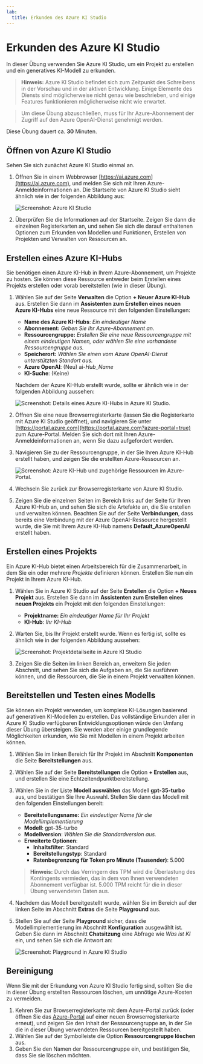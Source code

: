 ```yaml
---
lab:
  title: Erkunden des Azure KI Studio
---
```


# Erkunden des Azure KI Studio

In dieser Übung verwenden Sie Azure KI Studio, um ein Projekt zu erstellen und ein generatives KI-Modell zu erkunden.

> **Hinweis:** Azure KI Studio befindet sich zum Zeitpunkt des Schreibens in der Vorschau und in der aktiven Entwicklung. Einige Elemente des Diensts sind möglicherweise nicht genau wie beschrieben, und einige Features funktionieren möglicherweise nicht wie erwartet.

> Um diese Übung abzuschließen, muss für Ihr Azure-Abonnement der Zugriff auf den Azure OpenAI-Dienst genehmigt werden.

Diese Übung dauert ca. **30** Minuten.

## Öffnen von Azure KI Studio

Sehen Sie sich zunächst Azure KI Studio einmal an.

1. Öffnen Sie in einem Webbrowser [https://ai.azure.com](https://ai.azure.com), und melden Sie sich mit Ihren Azure-Anmeldeinformationen an. Die Startseite von Azure KI Studio sieht ähnlich wie in der folgenden Abbildung aus:

    ![Screenshot: Azure KI Studio](./media/azure-ai-studio-home.png)

1. Überprüfen Sie die Informationen auf der Startseite. Zeigen Sie dann die einzelnen Registerkarten an, und sehen Sie sich die darauf enthaltenen Optionen zum Erkunden von Modellen und Funktionen, Erstellen von Projekten und Verwalten von Ressourcen an.

## Erstellen eines Azure KI-Hubs

Sie benötigen einen Azure KI-Hub in Ihrem Azure-Abonnement, um Projekte zu hosten. Sie können diese Ressource entweder beim Erstellen eines Projekts erstellen oder vorab bereitstellen (wie in dieser Übung).

1. Wählen Sie auf der Seite **Verwalten** die Option **+ Neuer Azure KI-Hub** aus. Erstellen Sie dann im **Assistenten zum Erstellen eines neuen Azure KI-Hubs** eine neue Ressource mit den folgenden Einstellungen:
    - **Name des Azure KI-Hubs**: *Ein eindeutiger Name*
    - **Abonnement:** *Geben Sie Ihr Azure-Abonnement an.*
    - **Ressourcengruppe:** *Erstellen Sie eine neue Ressourcengruppe mit einem eindeutigen Namen, oder wählen Sie eine vorhandene Ressourcengruppe aus.*
    - **Speicherort:** *Wählen Sie einen vom Azure OpenAI-Dienst unterstützten Standort aus.*
    - **Azure OpenAI**: (Neu) ai-*Hub_Name*
    - **KI-Suche**: (Keine)

    Nachdem der Azure KI-Hub erstellt wurde, sollte er ähnlich wie in der folgenden Abbildung aussehen:

    ![Screenshot: Details eines Azure KI-Hubs in Azure KI Studio.](./media/azure-ai-resource.png)

1. Öffnen Sie eine neue Browserregisterkarte (lassen Sie die Registerkarte mit Azure KI Studio geöffnet), und navigieren Sie unter [https://portal.azure.com](https://portal.azure.com?azure-portal=true) zum Azure-Portal. Melden Sie sich dort mit Ihren Azure-Anmeldeinformationen an, wenn Sie dazu aufgefordert werden.
1. Navigieren Sie zu der Ressourcengruppe, in der Sie Ihren Azure KI-Hub erstellt haben, und zeigen Sie die erstellten Azure-Ressourcen an.

    ![Screenshot: Azure KI-Hub und zugehörige Ressourcen im Azure-Portal.](./media/azure-portal.png)

1. Wechseln Sie zurück zur Browserregisterkarte von Azure KI Studio.
1. Zeigen Sie die einzelnen Seiten im Bereich links auf der Seite für Ihren Azure KI-Hub an, und sehen Sie sich die Artefakte an, die Sie erstellen und verwalten können. Beachten Sie auf der Seite **Verbindungen**, dass bereits eine Verbindung mit der Azure OpenAI-Ressource hergestellt wurde, die Sie mit Ihrem Azure KI-Hub namens **Default_AzureOpenAI** erstellt haben.

## Erstellen eines Projekts

Ein Azure KI-Hub bietet einen Arbeitsbereich für die Zusammenarbeit, in dem Sie ein oder mehrere *Projekte* definieren können. Erstellen Sie nun ein Projekt in Ihrem Azure KI-Hub.

1. Wählen Sie in Azure KI Studio auf der Seite **Erstellen** die Option **+ Neues Projekt** aus. Erstellen Sie dann im **Assistenten zum Erstellen eines neuen Projekts** ein Projekt mit den folgenden Einstellungen:
    - **Projektname:** *Ein eindeutiger Name für Ihr Projekt*
    - **KI-Hub**: *Ihr KI-Hub*
1. Warten Sie, bis Ihr Projekt erstellt wurde. Wenn es fertig ist, sollte es ähnlich wie in der folgenden Abbildung aussehen:

    ![Screenshot: Projektdetailseite in Azure KI Studio](./media/azure-ai-project.png)

1. Zeigen Sie die Seiten im linken Bereich an, erweitern Sie jeden Abschnitt, und sehen Sie sich die Aufgaben an, die Sie ausführen können, und die Ressourcen, die Sie in einem Projekt verwalten können.

## Bereitstellen und Testen eines Modells

Sie können ein Projekt verwenden, um komplexe KI-Lösungen basierend auf generativen KI-Modellen zu erstellen. Das vollständige Erkunden aller in Azure KI Studio verfügbaren Entwicklungsoptionen würde den Umfang dieser Übung übersteigen. Sie werden aber einige grundlegende Möglichkeiten erkunden, wie Sie mit Modellen in einem Projekt arbeiten können.

1. Wählen Sie im linken Bereich für Ihr Projekt im Abschnitt **Komponenten** die Seite **Bereitstellungen** aus.
1. Wählen Sie auf der Seite **Bereitstellungen** die Option **+ Erstellen** aus, und erstellen Sie eine Echtzeitendpunktbereitstellung.
1. Wählen Sie in der Liste **Modell auswählen** das Modell **gpt-35-turbo** aus, und bestätigen Sie Ihre Auswahl. Stellen Sie dann das Modell mit den folgenden Einstellungen bereit:
    - **Bereitstellungsname:** *Ein eindeutiger Name für die Modellimplementierung*
    - **Modell**: gpt-35-turbo
    - **Modellversion**: *Wählen Sie die Standardversion aus.*
    - **Erweiterte Optionen**:
        - **Inhaltsfilter**: Standard
        - **Bereitstellungstyp**: Standard
        - **Ratenbegrenzung für Token pro Minute (Tausender)**: 5.000

    > **Hinweis:** Durch das Verringern des TPM wird die Überlastung des Kontingents vermieden, das in dem von Ihnen verwendeten Abonnement verfügbar ist. 5.000 TPM reicht für die in dieser Übung verwendeten Daten aus.

1. Nachdem das Modell bereitgestellt wurde, wählen Sie im Bereich auf der linken Seite im Abschnitt **Extras** die Seite **Playground** aus.
1. Stellen Sie auf der Seite **Playground** sicher, dass die Modellimplementierung im Abschnitt **Konfiguration** ausgewählt ist. Geben Sie dann im Abschnitt **Chatsitzung** eine Abfrage wie *Was ist KI* ein, und sehen Sie sich die Antwort an:

    ![Screenshot: Playground in Azure KI Studio](./media/playground.png)

## Bereinigung

Wenn Sie mit der Erkundung von Azure KI Studio fertig sind, sollten Sie die in dieser Übung erstellten Ressourcen löschen, um unnötige Azure-Kosten zu vermeiden.

1. Kehren Sie zur Browserregisterkarte mit dem Azure-Portal zurück (oder öffnen Sie das [Azure-Portal](https://portal.azure.com?azure-portal=true) auf einer neuen Browserregisterkarte erneut), und zeigen Sie den Inhalt der Ressourcengruppe an, in der Sie die in dieser Übung verwendeten Ressourcen bereitgestellt haben.
1. Wählen Sie auf der Symbolleiste die Option **Ressourcengruppe löschen** aus.
1. Geben Sie den Namen der Ressourcengruppe ein, und bestätigen Sie, dass Sie sie löschen möchten.
